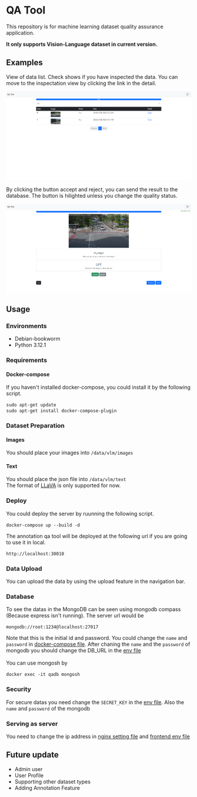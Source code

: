 # QA Tool

This repository is for machine learning dataset quality assurance application.<br>

**It only supports Vision-Language dataset in current version.**

## Examples

View of data list. Check shows if you have inspected the data. You can move to the inspectation view by clicking the link in the detail.

![demo1](img/demo1.PNG)

By clicking the button accept and reject, you can send the result to the database. The button is hilighted unless you change the quality status.

![demo2](img/deom2.PNG)

## Usage

### Environments

- Debian-bookworm
- Python 3.12.1

### Requirements

#### Docker-compose

If you haven't installed docker-compose, you could install it by the following script.

```shell
sudo apt-get update
sudo apt-get install docker-compose-plugin
```

### Dataset Preparation

#### Images

You should place your images into `/data/vlm/images`

#### Text

You should place the json file into `/data/vlm/text`<br>
The format of [LLaVA](https://huggingface.co/datasets/liuhaotian/LLaVA-Instruct-150K?row=0) is only supported for now.

### Deploy

You could deploy the server by ruunning the following script.

```shell
docker-compose up --build -d
```

The annotation qa tool will be deployed at the following url if you are going to use it in local.

```shell
http://localhost:30010
```

### Data Upload

You can upload the data by using the upload feature in the navigation bar.

### Database

To see the datas in the MongoDB can be seen using mongodb compass (Because express isn't running). The server url would be

```shell
mongodb://root:1234@localhost:27017
```

Note that this is the initial id and password. You could change the `name` and `password` in [docker-compose file](docker-compose.yml). After chaning the `name` and the `password` of mongodb you should change the DB_URL in the [env file](api/.env)
<br><br>
You can use mongosh by

```shell
docker exec -it qadb mongosh
```

### Security

For secure datas you need change the `SECRET_KEY` in the [env file](api/.env). Also the `name` and `password` of the mongodb

### Serving as server

You need to change the ip address in [nginx setting file](./qa) and [frontend env file](frontend/.env.production)

## Future update

- Admin user
- User Profile
- Supporting other dataset types
- Adding Annotation Feature
